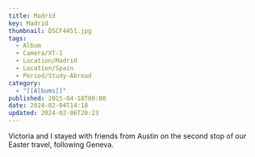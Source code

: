 ```yaml
---
title: Madrid
key: Madrid
thumbnail: DSCF4451.jpg
tags:
  - Album
  - Camera/XT-1
  - Location/Madrid
  - Location/Spain
  - Period/Study-Abroad
category:
  - "[[Albums]]"
published: 2015-04-18T00:00
date: 2024-02-04T14:18
updated: 2024-02-06T20:23
---
```

Victoria and I stayed with friends from Austin on the second stop of our Easter travel, following Geneva.
